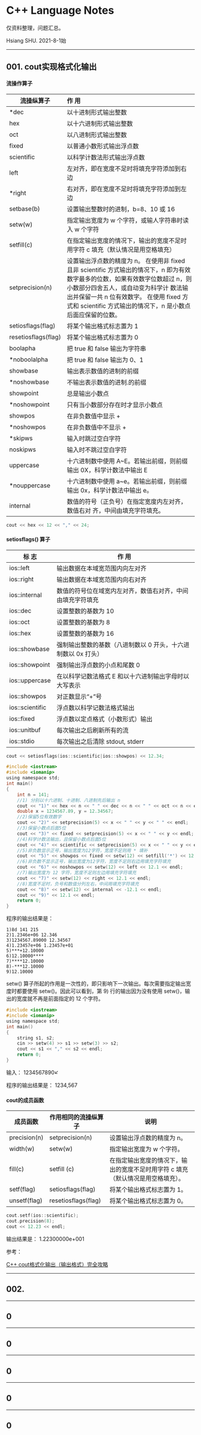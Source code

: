 # C++ Language Notes

仅资料整理，问题汇总。

Hsiang SHU.   2021-8-1始

---

## 001. cout实现格式化输出

#### 流操作算子

| 流操纵算子          | 作  用                                                       |
| ------------------- | :----------------------------------------------------------- |
| *dec                | 以十进制形式输出整数                                         |
| hex                 | 以十六进制形式输出整数                                       |
| oct                 | 以八进制形式输出整数                                         |
| fixed               | 以普通小数形式输出浮点数                                     |
| scientific          | 以科学计数法形式输出浮点数                                   |
| left                | 左对齐，即在宽度不足时将填充字符添加到右边                   |
| *right              | 右对齐，即在宽度不足时将填充字符添加到左边                   |
| setbase(b)          | 设置输出整数时的进制，b=8、10 或 16                          |
| setw(w)             | 指定输出宽度为 w 个字符，或输人字符串时读入 w 个字符         |
| setfill(c)          | 在指定输出宽度的情况下，输出的宽度不足时用字符 c 填充（默认情况是用空格填充） |
| setprecision(n)     | 设置输出浮点数的精度为 n。  在使用非 fixed 且非 scientific 方式输出的情况下，n 即为有效数字最多的位数，如果有效数字位数超过 n，则小数部分四舍五人，或自动变为科学计 数法输出并保留一共 n 位有效数字。  在使用 fixed 方式和 scientific 方式输出的情况下，n 是小数点后面应保留的位数。 |
| setiosflags(flag)   | 将某个输出格式标志置为 1                                     |
| resetiosflags(flag) | 将某个输出格式标志置为 0                                     |
| boolapha            | 把 true 和 false 输出为字符串                                |
| *noboolalpha        | 把 true 和 false 输出为 0、1                                 |
| showbase            | 输出表示数值的进制的前缀                                     |
| *noshowbase         | 不输出表示数值的进制.的前缀                                  |
| showpoint           | 总是输出小数点                                               |
| *noshowpoint        | 只有当小数部分存在时才显示小数点                             |
| showpos             | 在非负数值中显示 +                                           |
| *noshowpos          | 在非负数值中不显示 +                                         |
| *skipws             | 输入时跳过空白字符                                           |
| noskipws            | 输入时不跳过空白字符                                         |
| uppercase           | 十六进制数中使用 A~E。若输出前缀，则前缀输出 0X，科学计数法中输出 E |
| *nouppercase        | 十六进制数中使用 a~e。若输出前缀，则前缀输出 0x，科学计数法中输出 e。 |
| internal            | 数值的符号（正负号）在指定宽度内左对齐，数值右对 齐，中间由填充字符填充。 |

```c
cout << hex << 12 << "," << 24;
```



#### setiosflags() 算子

| 标 志           | 作 用                                                        |
| --------------- | ------------------------------------------------------------ |
| ios::left       | 输出数据在本域宽范围内向左对齐                               |
| ios::right      | 输出数据在本域宽范围内向右对齐                               |
| ios::internal   | 数值的符号位在域宽内左对齐，数值右对齐，中间由填充字符填充   |
| ios::dec        | 设置整数的基数为 10                                          |
| ios::oct        | 设置整数的基数为 8                                           |
| ios::hex        | 设置整数的基数为 16                                          |
| ios::showbase   | 强制输出整数的基数（八进制数以 0 开头，十六进制数以 0x 打头） |
| ios::showpoint  | 强制输出浮点数的小点和尾数 0                                 |
| ios::uppercase  | 在以科学记数法格式 E 和以十六进制输出字母时以大写表示        |
| ios::showpos    | 对正数显示“+”号                                              |
| ios::scientific | 浮点数以科学记数法格式输出                                   |
| ios::fixed      | 浮点数以定点格式（小数形式）输出                             |
| ios::unitbuf    | 每次输出之后刷新所有的流                                     |
| ios::stdio      | 每次输出之后清除 stdout, stderr                              |

```c
cout << setiosflags(ios::scientific|ios::showpos) << 12.34;
```

```c
#include <iostream>
#include <iomanip>
using namespace std;
int main()
{
    int n = 141;
    //1) 分别以十六进制、十进制、八进制先后输出 n
    cout << "1)" << hex << n << " " << dec << n << " " << oct << n << endl;
    double x = 1234567.89, y = 12.34567;
    //2)保留5位有效数字
    cout << "2)" << setprecision(5) << x << " " << y << " " << endl;
    //3)保留小数点后面5位
    cout << "3)" << fixed << setprecision(5) << x << " " << y << endl;
    //4)科学计数法输出，且保留小数点后面5位
    cout << "4)" << scientific << setprecision(5) << x << " " << y << endl;
    //5)非负数显示正号，输出宽度为12字符，宽度不足则用 * 填补
    cout << "5)" << showpos << fixed << setw(12) << setfill('*') << 12.1 << endl;
    //6)非负数不显示正号，输出宽度为12字符，宽度不足则右边用填充字符填充
    cout << "6)" << noshowpos << setw(12) << left << 12.1 << endl;
    //7)输出宽度为 12 字符，宽度不足则左边用填充字符填充
    cout << "7)" << setw(12) << right << 12.1 << endl;
    //8)宽度不足时，负号和数值分列左右，中间用填充字符填充
    cout << "8)" << setw(12) << internal << -12.1 << endl;
    cout << "9)" << 12.1 << endl;
    return 0;
}
```

程序的输出结果是：

```
1)8d 141 215
2)1.2346e+06 12.346
3)1234567.89000 12.34567
4)1.23457e+06 1.23457e+01
5)***+12.10000
6)12.10000****
7)****12.10000
8)-***12.10000
9)12.10000
```

setw() 算子所起的作用是一次性的，即只影响下一次输出。每次需要指定输出宽度时都要使用 setw()。因此可以看到，第 9) 行的输出因为没有使用 setw()，输出的宽度就不再是前面指定的 12 个字符。

```c
#include <iostream>
#include <iomanip>
using namespace std;
int main()
{
    string s1, s2;
    cin >> setw(4) >> s1 >> setw(3) >> s2;
    cout << s1 << "," << s2 << endl;
    return 0;
}
```

输入：
1234567890↙

程序的输出结果是：
1234,567

#### cout的成员函数

| 成员函数     | 作用相同的流操纵算子 | 说明                                                         |
| ------------ | -------------------- | ------------------------------------------------------------ |
| precision(n) | setprecision(n)      | 设置输出浮点数的精度为 n。                                   |
| width(w)     | setw(w)              | 指定输出宽度为 w 个字符。                                    |
| fill(c)      | setfill (c)          | 在指定输出宽度的情况下，输出的宽度不足时用字符 c 填充（默认情况是用空格填充）。 |
| setf(flag)   | setiosflags(flag)    | 将某个输出格式标志置为 1。                                   |
| unsetf(flag) | resetiosflags(flag)  | 将某个输出格式标志置为 0。                                   |

```c
cout.setf(ios::scientific);
cout.precision(8);
cout << 12.23 << endl;
```

输出结果是：
1.22300000e+001

参考：

[C++ cout格式化输出（输出格式）完全攻略](http://c.biancheng.net/view/275.html)

***

## 002. 









***

## 0









***

## 0









***

## 0









***

## 0









***

## 0













































